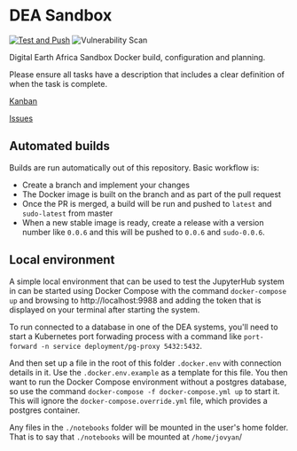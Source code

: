 # DEA Sandbox

[![Test and Push](https://github.com/digitalearthafrica/deafrica-sandbox/actions/workflows/docker-sandbox-cache.yml/badge.svg)](https://github.com/digitalearthafrica/deafrica-sandbox/actions/workflows/docker-sandbox-cache.yml)
![Vulnerability Scan](https://github.com/digitalearthafrica/dea-sandbox/workflows/Vulnerability%20Scan/badge.svg)

Digital Earth Africa Sandbox Docker build, configuration and planning.

Please ensure all tasks have a description that includes a clear definition of when the task is complete.

[Kanban](https://github.com/digitalearthafrica/dea-sandbox/projects/1)

[Issues](https://github.com/digitalearthafrica/dea-sandbox/issues)

## Automated builds

Builds are run automatically out of this repository. Basic workflow is:

- Create a branch and implement your changes
- The Docker image is built on the branch and as part of the pull request
- Once the PR is merged, a build will be run and pushed to `latest` and `sudo-latest` from master
- When a new stable image is ready, create a release with a version number like `0.0.6` and
this will be pushed to `0.0.6` and `sudo-0.0.6`.

## Local environment

A simple local environment that can be used to test the JupyterHub system in can be started using Docker Compose
with the command `docker-compose up` and browsing to http://localhost:9988 and adding the token that is displayed
on your terminal after starting the system.

To run connected to a database in one of the DEA systems, you'll need to start a Kubernetes port forwading process
with a command like `port-forward -n service deployment/pg-proxy 5432:5432`.

And then set up a file in the root of this folder `.docker.env` with connection details in it. Use the
`.docker.env.example` as a template for this file. You then want to run the Docker Compose environment without a
postgres database, so use the command `docker-compose -f docker-compose.yml up` to start it. This will ignore
the `docker-compose.override.yml` file, which provides a postgres container.

Any files in the `./notebooks` folder will be mounted in the user's home folder. That is to say that `./notebooks`
will be mounted at `/home/jovyan`/
